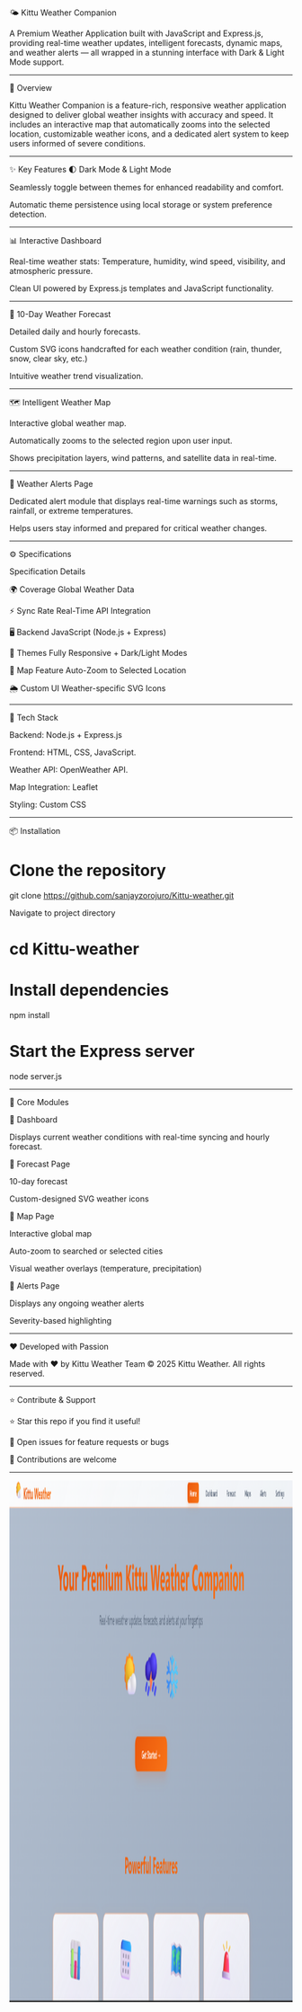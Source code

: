 🌤️ Kittu Weather Companion

A Premium Weather Application built with JavaScript and Express.js, providing real-time weather updates, intelligent forecasts, dynamic maps, and weather alerts — all wrapped in a stunning interface with Dark & Light Mode support.

---

🚀 Overview

Kittu Weather Companion is a feature-rich, responsive weather application designed to deliver global weather insights with accuracy and speed. It includes an interactive map that automatically zooms into the selected location, customizable weather icons, and a dedicated alert system to keep users informed of severe conditions.

---

✨ Key Features
🌓 Dark Mode & Light Mode

Seamlessly toggle between themes for enhanced readability and comfort.

Automatic theme persistence using local storage or system preference detection.

---

📊 Interactive Dashboard

Real-time weather stats: Temperature, humidity, wind speed, visibility, and atmospheric pressure.

Clean UI powered by Express.js templates and JavaScript functionality.

---

📅 10-Day Weather Forecast

Detailed daily and hourly forecasts.

Custom SVG icons handcrafted for each weather condition (rain, thunder, snow, clear sky, etc.)

Intuitive weather trend visualization.

---

🗺️ Intelligent Weather Map

Interactive global weather map.

Automatically zooms to the selected region upon user input.

Shows precipitation layers, wind patterns, and satellite data in real-time.

---

🚨 Weather Alerts Page

Dedicated alert module that displays real-time warnings such as storms, rainfall, or extreme temperatures.

Helps users stay informed and prepared for critical weather changes.

---

⚙️ Specifications

Specification	Details

🌍 Coverage	Global Weather Data

⚡ Sync Rate	Real-Time API Integration

🖥️ Backend	JavaScript (Node.js + Express)

🎨 Themes	Fully Responsive + Dark/Light Modes

📡 Map Feature	Auto-Zoom to Selected Location

🌦️ Custom UI	Weather-specific SVG Icons

---

🧠 Tech Stack


Backend: Node.js + Express.js


Frontend: HTML, CSS, JavaScript.


Weather API: OpenWeather API.

Map Integration: Leaflet

Styling: Custom CSS

---

📦 Installation
 # Clone the repository
git clone https://github.com/sanjayzorojuro/Kittu-weather.git

Navigate to project directory
# cd Kittu-weather

# Install dependencies
npm install

# Start the Express server
node server.js

---

📸 Core Modules

🔹 Dashboard

Displays current weather conditions with real-time syncing and hourly forecast.

🔹 Forecast Page

10-day forecast

Custom-designed SVG weather icons

🔹 Map Page

Interactive global map

Auto-zoom to searched or selected cities

Visual weather overlays (temperature, precipitation)

🔹 Alerts Page

Displays any ongoing weather alerts

Severity-based highlighting

---


❤️ Developed with Passion

Made with ❤️ by Kittu Weather Team
© 2025 Kittu Weather. All rights reserved.

---

⭐ Contribute & Support

⭐ Star this repo if you find it useful!

💬 Open issues for feature requests or bugs

🤝 Contributions are welcome

---


<img src="assets/home1.png" width="1902" height="929" >








